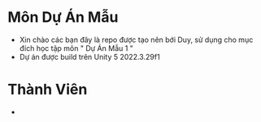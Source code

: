 # Môn Dự Án Mẫu
- Xin chào các bạn đây là repo được tạo nên bới Duy, sử dụng cho mục đích học tập môn " Dự Án Mẫu 1 "
- Dự án được build trên Unity 5 2022.3.29f1
# Thành Viên
- 
